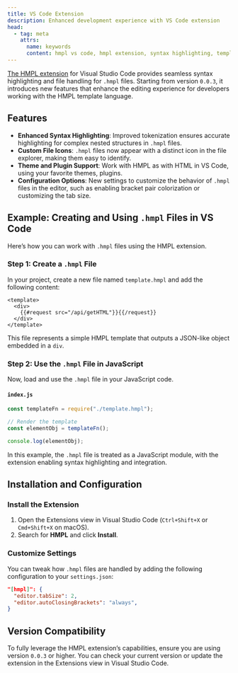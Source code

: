 ```yaml
---
title: VS Code Extension
description: Enhanced development experience with VS Code extension
head:
  - tag: meta
    attrs:
      name: keywords
      content: hmpl vs code, hmpl extension, syntax highlighting, template language support, hmpl files, developer tooling
---
```


[The HMPL extension](https://marketplace.visualstudio.com/items?itemName=hmpljs.hmpl) for Visual Studio Code provides seamless syntax highlighting and file handling for `.hmpl` files. Starting from version `0.0.3`, it introduces new features that enhance the editing experience for developers working with the HMPL template language.

## Features

- **Enhanced Syntax Highlighting**: Improved tokenization ensures accurate highlighting for complex nested structures in `.hmpl` files.
- **Custom File Icons**: `.hmpl` files now appear with a distinct icon in the file explorer, making them easy to identify.
- **Theme and Plugin Support**: Work with HMPL as with HTML in VS Code, using your favorite themes, plugins.
- **Configuration Options**: New settings to customize the behavior of `.hmpl` files in the editor, such as enabling bracket pair colorization or customizing the tab size.

## Example: Creating and Using `.hmpl` Files in VS Code

Here’s how you can work with `.hmpl` files using the HMPL extension.

### Step 1: Create a `.hmpl` File

In your project, create a new file named `template.hmpl` and add the following content:

```hmpl
<template>
  <div>
    {{#request src="/api/getHTML"}}{{/request}}
  </div>
</template>
```

This file represents a simple HMPL template that outputs a JSON-like object embedded in a `div`.

### Step 2: Use the `.hmpl` File in JavaScript

Now, load and use the `.hmpl` file in your JavaScript code.

#### `index.js`

```javascript
const templateFn = require("./template.hmpl");

// Render the template
const elementObj = templateFn();

console.log(elementObj);
```

In this example, the `.hmpl` file is treated as a JavaScript module, with the extension enabling syntax highlighting and integration.

## Installation and Configuration

### Install the Extension

1. Open the Extensions view in Visual Studio Code (`Ctrl+Shift+X` or `Cmd+Shift+X` on macOS).
2. Search for **HMPL** and click **Install**.

### Customize Settings

You can tweak how `.hmpl` files are handled by adding the following configuration to your `settings.json`:

```json
"[hmpl]": {
  "editor.tabSize": 2,
  "editor.autoClosingBrackets": "always",
}
```

## Version Compatibility

To fully leverage the HMPL extension’s capabilities, ensure you are using version `0.0.3` or higher. You can check your current version or update the extension in the Extensions view in Visual Studio Code.
